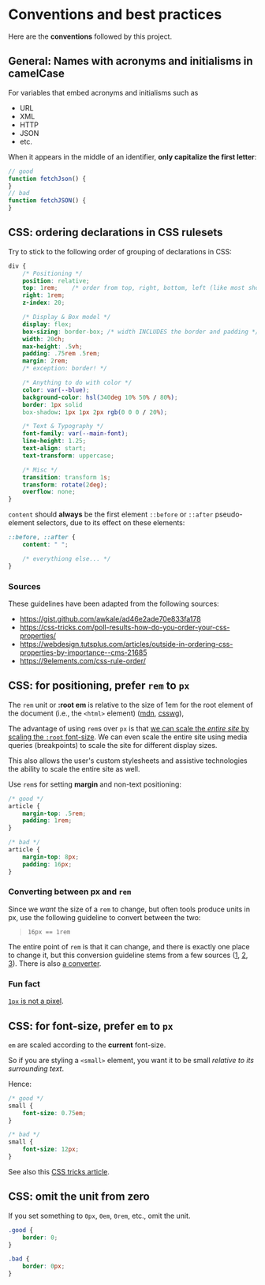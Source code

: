 Conventions and best practices
==============================

Here are the **conventions** followed by this project.

General: Names with acronyms and initialisms in camelCase
---------------------------------------------------------

For variables that embed acronyms and initialisms such as

 - URL
 - XML
 - HTTP
 - JSON
 - etc.

When it appears in the middle of an identifier, **only capitalize the first letter**:

```javascript
// good
function fetchJson() {
}
// bad
function fetchJSON() {
}
```


CSS: ordering declarations in CSS rulesets
------------------------------------------

Try to stick to the following order of grouping of declarations in CSS:


```css
div {
    /* Positioning */
    position: relative;
    top: 1rem;    /* order from top, right, bottom, left (like most shorthand properties */
    right: 1rem;
    z-index: 20;

    /* Display & Box model */
    display: flex;
    box-sizing: border-box; /* width INCLUDES the border and padding */
    width: 20ch;
    max-height: .5vh;
    padding: .75rem .5rem;
    margin: 2rem;
    /* exception: border! */

    /* Anything to do with color */
    color: var(--blue);
    background-color: hsl(340deg 10% 50% / 80%);
    border: 1px solid
    box-shadow: 1px 1px 2px rgb(0 0 0 / 20%);

    /* Text & Typography */
    font-family: var(--main-font);
    line-height: 1.25;
    text-align: start;
    text-transform: uppercase;

    /* Misc */
    transition: transform 1s;
    transform: rotate(2deg);
    overflow: none;
}
```

`content` should **always** be the first element `::before` or `::after`
pseudo-element selectors, due to its effect on these elements:


```css
::before, ::after {
    content: " ";

    /* everythiong else... */
}
```

### Sources

These guidelines have been adapted from the following sources:

 - https://gist.github.com/awkale/ad46e2ade70e833fa178
 - https://css-tricks.com/poll-results-how-do-you-order-your-css-properties/
 - https://webdesign.tutsplus.com/articles/outside-in-ordering-css-properties-by-importance--cms-21685
 - https://9elements.com/css-rule-order/


CSS: for positioning, prefer `rem` to `px`
---------------------------------------

The `rem` unit or **:root em** is relative to the size of 1em for the
root element of the document (i.e., the `<html>` element)
([mdn][rem-mdn], [csswg][rem-csswg]),

The advantage of using `rem`s over `px` is that [we can scale the
_entire site_ by scaling the `:root` font-size][css-tricks-rems]. We can even scale the
entire site using media queries (breakpoints) to scale the site for
different display sizes.

This also allows the user's custom stylesheets and assistive
technologies the ability to scale the entire site as well.

Use `rem`s for setting **margin** and non-text positioning:


```css
/* good */
article {
    margin-top: .5rem;
    padding: 1rem;
}

/* bad */
article {
    margin-top: 8px;
    padding: 16px;
}
```


### Converting between px and `rem`

Since we _want_ the size of a `rem` to change, but often tools produce
units in px, use the following guideline to convert between the two:

> `16px == 1rem`

The entire point of `rem` is that it can change, and there is exactly
one place to change it, but this conversion guideline stems from a few
sources ([1][standardista-rem], [2][font-sizing-with-rem],
[3][rem-converter]). There is also [a converter][rem-converter].

### Fun fact

[`1px` is not a pixel][px].

[css-tricks-rems]: https://css-tricks.com/rems-ems/
[font-sizing-with-rem]: https://www.sitepoint.com/understanding-and-using-rem-units-in-css/#font-sizing-with-rem-units
[px]: https://drafts.csswg.org/css-values-3/#reference-pixel
[rem-converter]: https://daniellamb.com/experiments/px-to-rem-calc/
[rem-csswg]: https://drafts.csswg.org/css-values-3/#rem
[rem-mdn]: https://developer.mozilla.org/en-US/docs/Web/CSS/length#rem
[standardista-rem]: http://www.standardista.com/px-to-rem-conversion-if-root-font-size-is-16px/


CSS: for font-size, prefer `em` to `px`
---------------------------------------

`em` are scaled according to the **current** font-size.

So if you are styling a `<small>` element, you want it to be small
_relative to its surrounding text_.

Hence:

```css
/* good */
small {
    font-size: 0.75em;
}

/* bad */
small {
    font-size: 12px;
}
```

See also this [CSS tricks article][css-tricks-rems].


CSS: omit the unit from zero
----------------------------

If you set something to `0px`,  `0em`, `0rem`, etc., omit the unit.

```css
.good {
    border: 0;
}

.bad {
    border: 0px;
}
```
